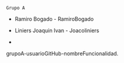 	Grupo A

 - Ramiro Bogado - RamiroBogado

 - Liniers Joaquin Ivan - Joacoliniers

 -

grupoA-usuarioGitHub-nombreFuncionalidad.  
